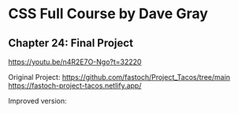 # CSS Full Course by Dave Gray  
## Chapter 24: Final Project
https://youtu.be/n4R2E7O-Ngo?t=32220

Original Project: 
https://github.com/fastoch/Project_Tacos/tree/main 
https://fastoch-project-tacos.netlify.app/

Improved version:
